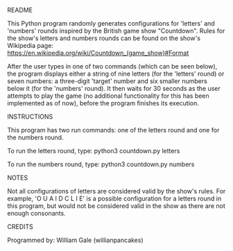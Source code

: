README

This Python program randomly generates configurations for 'letters' and 'numbers' rounds inspired by the British game show "Countdown". Rules for the show's letters and numbers rounds can be found on the show's Wikipedia page: https://en.wikipedia.org/wiki/Countdown_(game_show)#Format

After the user types in one of two commands (which can be seen below), the program displays either a string of nine letters (for the 'letters' round) or seven numbers: a three-digit 'target' number and six smaller numbers below it (for the 'numbers' round). It then waits for 30 seconds as the user attempts to play the game (no additional functionality for this has been implemented as of now), before the program finishes its execution.


INSTRUCTIONS

This program has two run commands: one of the letters round and one for the numbers round.

To run the letters round, type:
python3 countdown.py letters

To run the numbers round, type:
python3 countdown.py numbers


NOTES

Not all configurations of letters are considered valid by the show's rules. For example, 'O U A I D C L I E' is a possible configuration for a letters round in this program, but would not be considered valid in the show as there are not enough consonants.


CREDITS

Programmed by: William Gale (willianpancakes)
